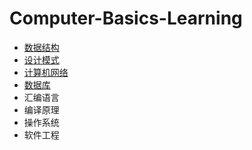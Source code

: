 # Computer-Basics-Learning

- [数据结构](Algorithm-And-Data-Structure)
- [设计模式](Design-Model)
- [计算机网络](Computer-Network)
- [数据库](Database)
- 汇编语言
- 编译原理
- 操作系统
- 软件工程

